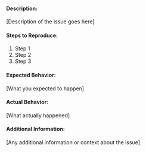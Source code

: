#### Description:

[Description of the issue goes here]

#### Steps to Reproduce:

1. Step 1
2. Step 2
3. Step 3

#### Expected Behavior:

[What you expected to happen]

#### Actual Behavior:

[What actually happened]

#### Additional Information:

[Any additional information or context about the issue]
